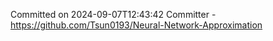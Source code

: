 Committed on 2024-09-07T12:43:42 
Committer - https://github.com/Tsun0193/Neural-Network-Approximation